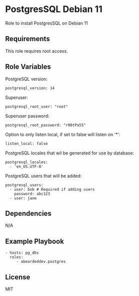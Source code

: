 PostgresSQL Debian 11
=========

Role to install PostgresSQL on Debian 11

Requirements
------------

This role requires root access.

Role Variables
--------------

PostgreSQL version:

    postgresql_version: 14

Superuser:

    postgresql_root_user: "root"

Superuser password:

    postgresql_root_password: "r00tPa55"

Option to only listen local, if set to false will listen on '*':

    listen_local: false

PostgreSQL locales that wil be generated for use by database:

    postgresql_locales:
      - 'en_US.UTF-8'

PostgreSQL users that will be added:

    postgresql_users:
      - user: bob # Required if adding users
        password: abc123
      - user: jane

Dependencies
------------

N/A

Example Playbook
----------------

    - hosts: pg_dbs
      roles:
         - abeardeddev.postgres

License
-------

MIT
